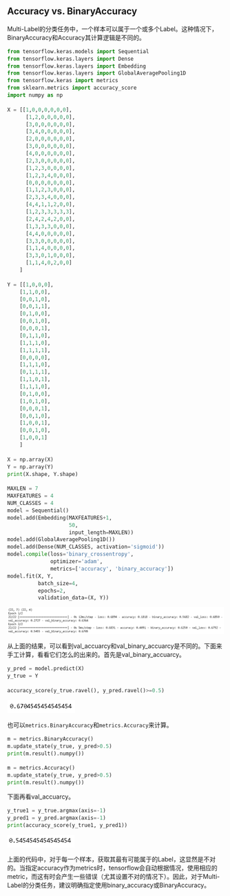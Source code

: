 ## Accuracy vs. BinaryAccuracy

Multi-Label的分类任务中，一个样本可以属于一个或多个Label。这种情况下，BinaryAccuracy和Accuracy其计算逻辑是不同的。

~~~python
from tensorflow.keras.models import Sequential
from tensorflow.keras.layers import Dense
from tensorflow.keras.layers import Embedding
from tensorflow.keras.layers import GlobalAveragePooling1D
from tensorflow.keras import metrics
from sklearn.metrics import accuracy_score
import numpy as np

X = [[1,0,0,0,0,0,0],
      [1,2,0,0,0,0,0],
      [3,0,0,0,0,0,0],
      [3,4,0,0,0,0,0],
      [2,0,0,0,0,0,0],
      [3,0,0,0,0,0,0],
      [4,0,0,0,0,0,0],
      [2,3,0,0,0,0,0],
      [1,2,3,0,0,0,0],
      [1,2,3,4,0,0,0],
      [0,0,0,0,0,0,0],
      [1,1,2,3,0,0,0],
      [2,3,3,4,0,0,0],
      [4,4,1,1,2,0,0],
      [1,2,3,3,3,3,3],
      [2,4,2,4,2,0,0],
      [1,3,3,3,0,0,0],
      [4,4,0,0,0,0,0],
      [3,3,0,0,0,0,0],
      [1,1,4,0,0,0,0],
      [3,3,0,1,0,0,0],
      [1,1,4,0,2,0,0]
    ]

Y = [[1,0,0,0],
    [1,1,0,0],
    [0,0,1,0],
    [0,0,1,1],
    [0,1,0,0],
    [0,0,1,0],
    [0,0,0,1],
    [0,1,1,0],
    [1,1,1,0],
    [1,1,1,1],
    [0,0,0,0],
    [1,1,1,0],
    [0,1,1,1],
    [1,1,0,1],
    [1,1,1,0],
    [0,1,0,0],
    [1,0,1,0],
    [0,0,0,1],
    [0,0,1,0],
    [1,0,0,1],
    [0,0,1,0],
    [1,0,0,1]
    ]

X = np.array(X)
Y = np.array(Y)
print(X.shape, Y.shape)

MAXLEN = 7
MAXFEATURES = 4
NUM_CLASSES = 4
model = Sequential()
model.add(Embedding(MAXFEATURES+1,
                    50,
                    input_length=MAXLEN))
model.add(GlobalAveragePooling1D())
model.add(Dense(NUM_CLASSES, activation='sigmoid'))
model.compile(loss='binary_crossentropy',
              optimizer='adam',
              metrics=['accuracy', 'binary_accuracy'])
model.fit(X, Y,
          batch_size=4,
          epochs=2,
          validation_data=(X, Y))
~~~

![image-20210402155053224](images/image-20210402155053224.png)

从上面的结果，可以看到val_accuarcy和val_binary_accuarcy是不同的。下面来手工计算，看看它们怎么的出来的。首先是val_binary_accuarcy。

~~~python
y_pred = model.predict(X) 
y_true = Y

accuracy_score(y_true.ravel(), y_pred.ravel()>=0.5) 
~~~

![image-20210402155226539](images/image-20210402155226539.png)

也可以`metrics.BinaryAccuracy`和`metrics.Accuracy`来计算。

~~~python
m = metrics.BinaryAccuracy()
m.update_state(y_true, y_pred>0.5)
print(m.result().numpy())

m = metrics.Accuracy()
m.update_state(y_true, y_pred>0.5)
print(m.result().numpy())
~~~

下面再看val_accuarcy。

~~~python
y_true1 = y_true.argmax(axis=-1) 
y_pred1 = y_pred.argmax(axis=-1)
print(accuracy_score(y_true1, y_pred1))
~~~

![image-20210402155402610](images/image-20210402155402610.png)

上面的代码中，对于每一个样本，获取其最有可能属于的Label，这显然是不对的。当指定accuracy作为metrics时，tensorflow会自动根据情况，使用相应的metric，而这有时会产生一些错误（尤其设置不对的情况下）。因此，对于Multi-Label的分类任务，建议明确指定使用binary_accuracy或BinaryAccuracy。

